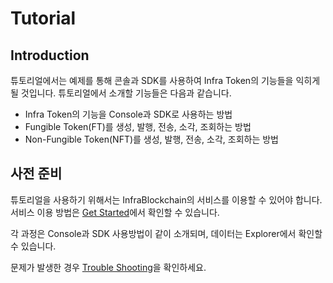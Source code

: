 # Tutorial

## Introduction

튜토리얼에서는 예제를 통해 콘솔과 SDK를 사용하여 Infra Token의 기능들을 익히게 될 것입니다. 튜토리얼에서 소개할 기능들은 다음과 같습니다.

- Infra Token의 기능을 Console과 SDK로 사용하는 방법
- Fungible Token(FT)를 생성, 발행, 전송, 소각, 조회하는 방법
- Non-Fungible Token(NFT)를 생성, 발행, 전송, 소각, 조회하는 방법

## 사전 준비

튜토리얼을 사용하기 위해서는 InfraBlockchain의 서비스를 이용할 수 있어야 합니다. 서비스 이용 방법은 [Get Started](get-started/)에서 확인할 수 있습니다.

각 과정은 Console과 SDK 사용방법이 같이 소개되며, 데이터는 Explorer에서 확인할 수 있습니다.

문제가 발생한 경우 [Trouble Shooting](troubleshooting.md)을 확인하세요.
